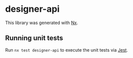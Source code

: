 # designer-api

This library was generated with [Nx](https://nx.dev).

## Running unit tests

Run `nx test designer-api` to execute the unit tests via [Jest](https://jestjs.io).
